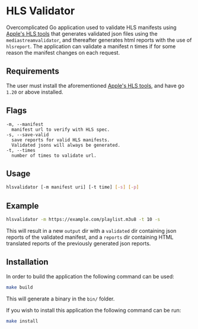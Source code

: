 # HLS Validator

Overcomplicated Go application used to validate HLS manifests using 
[Apple's HLS tools](https://developer.apple.com/documentation/http-live-streaming/using-apple-s-http-live-streaming-hls-tools) 
that generates validated json files using the `mediastreamvalidator`, and thereafter generates html reports with the use
of `hlsreport`. The application can validate a manifest n times if for some reason the manifest changes on each request.

## Requirements
The user must install the aforementioned
[Apple's HLS tools](https://developer.apple.com/documentation/http-live-streaming/using-apple-s-http-live-streaming-hls-tools), and have go `1.20` or above installed.

## Flags
```
-m, --manifest   
  manifest url to verify with HLS spec. 
-s, --save-valid        
  save reports for valid HLS manifests. 
  Validated jsons will always be generated.
-t, --times         
  number of times to validate url.
```

## Usage
```bash
hlsvalidator [-m manifest uri] [-t time] [-s] [-p]
```

## Example
```bash
hlsvalidator -m https://example.com/playlist.m3u8 -t 10 -s
```
This will result in a new `output` dir with a `validated` dir containing json reports of the validated manifest, and a 
`reports` dir containing HTML translated reports of the previously generated json reports.

## Installation
In order to build the application the following command can be used:
```bash
make build
```
This will generate a binary in the `bin/` folder.

If you wish to install this application the following command can be run:
```bash
make install
```


